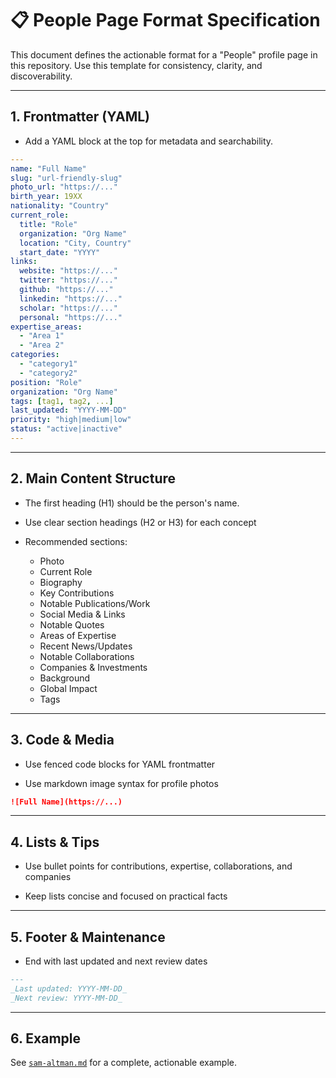 # 📋 People Page Format Specification

This document defines the actionable format for a "People" profile page in this repository. Use this template for consistency, clarity, and discoverability.

---

## 1. Frontmatter (YAML)

- Add a YAML block at the top for metadata and searchability.

```yaml
---
name: "Full Name"
slug: "url-friendly-slug"
photo_url: "https://..."
birth_year: 19XX
nationality: "Country"
current_role:
  title: "Role"
  organization: "Org Name"
  location: "City, Country"
  start_date: "YYYY"
links:
  website: "https://..."
  twitter: "https://..."
  github: "https://..."
  linkedin: "https://..."
  scholar: "https://..."
  personal: "https://..."
expertise_areas:
  - "Area 1"
  - "Area 2"
categories:
  - "category1"
  - "category2"
position: "Role"
organization: "Org Name"
tags: [tag1, tag2, ...]
last_updated: "YYYY-MM-DD"
priority: "high|medium|low"
status: "active|inactive"
---
```

---

## 2. Main Content Structure

- The first heading (H1) should be the person's name.

- Use clear section headings (H2 or H3) for each concept

- Recommended sections:

  - Photo
  - Current Role
  - Biography
  - Key Contributions
  - Notable Publications/Work
  - Social Media & Links
  - Notable Quotes
  - Areas of Expertise
  - Recent News/Updates
  - Notable Collaborations
  - Companies & Investments
  - Background
  - Global Impact
  - Tags

---

## 3. Code & Media

- Use fenced code blocks for YAML frontmatter

- Use markdown image syntax for profile photos

```markdown
![Full Name](https://...)
```

---

## 4. Lists & Tips

- Use bullet points for contributions, expertise, collaborations, and companies

- Keep lists concise and focused on practical facts

---

## 5. Footer & Maintenance

- End with last updated and next review dates

```markdown
---
_Last updated: YYYY-MM-DD_  
_Next review: YYYY-MM-DD_
```

---

## 6. Example

See [`sam-altman.md`](./sam-altman.md) for a complete, actionable example.
